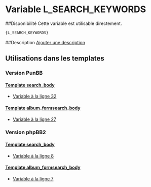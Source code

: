 # Variable L_SEARCH_KEYWORDS

##Disponibilité
Cette variable est utilisable directement.

```html
{L_SEARCH_KEYWORDS}
```

##Description
[Ajouter une description](https://fa-tvars.appspot.com/var/L_SEARCH_KEYWORDS)

## Utilisations dans les templates

### Version PunBB

#### [Template search_body](punbb/search_body.md#readme)
* [Variable &agrave; la ligne 32](../punbb/search_body.tpl#L32)

#### [Template album_formsearch_body](punbb/album_formsearch_body.md#readme)
* [Variable &agrave; la ligne 27](../punbb/album_formsearch_body.tpl#L27)

### Version phpBB2

#### [Template search_body](subsilver/search_body.md#readme)
* [Variable &agrave; la ligne 8](../subsilver/search_body.tpl#L8)

#### [Template album_formsearch_body](subsilver/album_formsearch_body.md#readme)
* [Variable &agrave; la ligne 7](../subsilver/album_formsearch_body.tpl#L7)